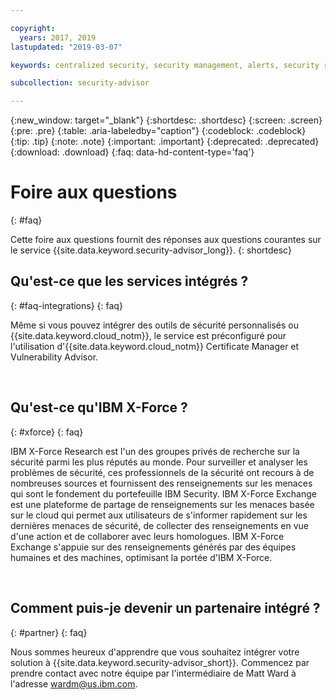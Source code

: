```yaml
---

copyright:
  years: 2017, 2019
lastupdated: "2019-03-07"

keywords: centralized security, security management, alerts, security risk, insights, threat detection

subcollection: security-advisor

---
```


{:new_window: target="_blank"}
{:shortdesc: .shortdesc}
{:screen: .screen}
{:pre: .pre}
{:table: .aria-labeledby="caption"}
{:codeblock: .codeblock}
{:tip: .tip}
{:note: .note}
{:important: .important}
{:deprecated: .deprecated}
{:download: .download}
{:faq: data-hd-content-type='faq'}


# Foire aux questions
{: #faq}

Cette foire aux questions fournit des réponses aux questions courantes sur le service {{site.data.keyword.security-advisor_long}}.
{: shortdesc}


## Qu'est-ce que les services intégrés ?
{: #faq-integrations}
{: faq}

Même si vous pouvez intégrer des outils de sécurité personnalisés ou {{site.data.keyword.cloud_notm}}, le service est préconfiguré pour l'utilisation d'{{site.data.keyword.cloud_notm}} Certificate Manager et Vulnerability Advisor. 

</br>

## Qu'est-ce qu'IBM X-Force ?
{: #xforce}
{: faq}

IBM X-Force Research est l'un des groupes privés de recherche sur la sécurité parmi les plus réputés au monde. Pour surveiller et analyser les problèmes de sécurité, ces professionnels de la sécurité ont recours à de nombreuses sources et fournissent des renseignements sur les menaces qui sont le fondement du portefeuille IBM Security. IBM X-Force Exchange est une plateforme de partage de renseignements sur les menaces basée sur le cloud qui permet aux utilisateurs de s'informer rapidement sur les dernières menaces de sécurité, de collecter des renseignements en vue d'une action et de collaborer avec leurs homologues. IBM X-Force Exchange s'appuie sur des renseignements générés par des équipes humaines et des machines, optimisant la portée d'IBM X-Force.

</br>

## Comment puis-je devenir un partenaire intégré ?
{: #partner}
{: faq}

Nous sommes heureux d'apprendre que vous souhaitez intégrer votre solution à {{site.data.keyword.security-advisor_short}}. Commencez par prendre contact avec notre équipe par l'intermédiaire de Matt Ward à l'adresse wardm@us.ibm.com.

